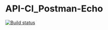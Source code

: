 # API-CI_Postman-Echo
[![Build status](https://ci.appveyor.com/api/projects/status/purn7xm7cv1gn0k2?svg=true)](https://ci.appveyor.com/project/nntalita/api-ci-possrman-echo)
